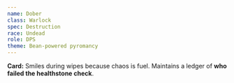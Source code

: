 ```yaml
---
name: Dober
class: Warlock
spec: Destruction
race: Undead
role: DPS
theme: Bean‑powered pyromancy
---
```

**Card:** Smiles during wipes because chaos is fuel. Maintains a ledger of **who failed the healthstone check**.
